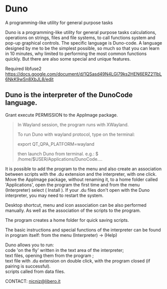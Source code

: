# Duno
 A programming-like utility for general purpose tasks
 
Duno is a programming-like utility for general purpose tasks
calculations, operations on strings, files and file systems, to call functions
system and pop-up graphical controls.
The specific language is Duno-code. A language designed by me to be the
simplest possible, so much so that you can learn in 10 minutes, why
limited to performing the most common functions quickly.
But there are also some special and unique features.

Required libfuse2
https://docs.google.com/document/d/1QSasd49N4LGl79ks2HEN6ERZ211bL6NkK9wSn8XbJL8/edit

## Duno is the interpreter of the DunoCode language.

Grant execute PERMISSION to the AppImage package.

>   In Wayland session, the program runs with XWayland.
> 
>   To run Duno with wayland protocol, type on the terminal:
> 
>   export QT_QPA_PLATFORM=wayland
> 
>   then launch Duno from terminal. e.g.: $ /home/$USER/Applications/DunoCode....


It is possible to add the program to the menu and also create an association between
scripts with the .du extension and the interpreter, with one click.
Move the AppImage package, without renaming it, to a home folder
called 'Applications', open the program the first time and from the menu
(Interpreter) select ( Install ).
If your .du files don't open with the Duno interpreter, you may need to
restart the system.

Desktop shortcut, menu and icon association can be also performed manually. 
As well as the association of the scripts to the program.

The program creates a home folder for quick saving scripts.

The basic instructions and special functions of the interpreter can be found in
program itself: from the menu (Interpreter) -> (Help)

Duno allows you to run:  
  code 'on the fly' written in the text area of the interpreter;    
  text files, opening them from the program ;    
  text file with .du extension on double click, with the program closed
   (if pairing is successful).     
  scripts called from data files.
 

CONTACT: nicniz@libero.it

